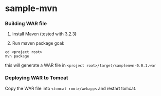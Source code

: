 # sample-mvn

### Building WAR file

1. Install Maven (tested with 3.2.3)

2. Run maven package goal:

```
cd <project root>
mvn package
```

this will generate a WAR file in `<project root>/target/samplemvn-0.0.1.war`

### Deploying WAR to Tomcat

Copy the WAR file into `<tomcat root>/webapps` and restart tomcat.
